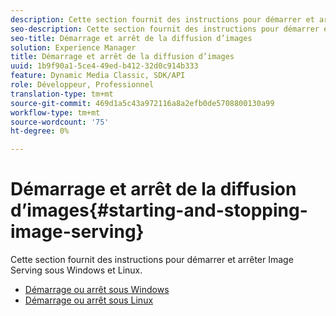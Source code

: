 ```yaml
---
description: Cette section fournit des instructions pour démarrer et arrêter Image Serving sous Windows et Linux.
seo-description: Cette section fournit des instructions pour démarrer et arrêter Image Serving sous Windows et Linux.
seo-title: Démarrage et arrêt de la diffusion d’images
solution: Experience Manager
title: Démarrage et arrêt de la diffusion d’images
uuid: 1b9f90a1-5ce4-49ed-b412-32d0c914b333
feature: Dynamic Media Classic, SDK/API
role: Développeur, Professionnel
translation-type: tm+mt
source-git-commit: 469d1a5c43a972116a8a2efb0de5708800130a99
workflow-type: tm+mt
source-wordcount: '75'
ht-degree: 0%

---
```



# Démarrage et arrêt de la diffusion d’images{#starting-and-stopping-image-serving}

Cette section fournit des instructions pour démarrer et arrêter Image Serving sous Windows et Linux.

* [Démarrage ou arrêt sous Windows](t-startstop-windows.md)
* [Démarrage ou arrêt sous Linux](t-startstop-linux.md)
